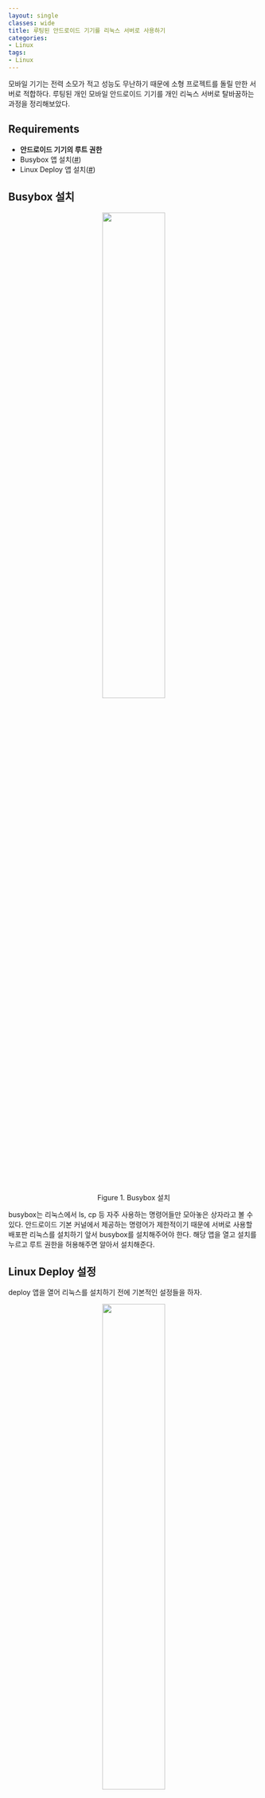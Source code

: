 ```yaml
---
layout: single
classes: wide
title: 루팅된 안드로이드 기기를 리눅스 서버로 사용하기
categories:
- Linux
tags:
- Linux
---
```


모바일 기기는 전력 소모가 적고 성능도 무난하기 때문에 소형 프로젝트를 돌릴 만한 서버로 적합하다. 루팅된 개인 모바일 안드로이드 기기를 개인 리눅스 서버로 탈바꿈하는 과정을 정리해보았다.

## Requirements

* **안드로이드 기기의 루트 권한**
* Busybox 앱 설치([#](https://play.google.com/store/apps/details?id=ru.meefik.busybox&hl=en))
* Linux Deploy 앱 설치([#](https://play.google.com/store/apps/details?id=ru.meefik.linuxdeploy&hl=en))

## Busybox 설치

<div style="text-align: center">
<img src= "{{site.url}}{{site.baseurl}}/assets/img/linux_deploy/busybox.png" width="50%">
<figcaption> <br>Figure 1. Busybox 설치</figcaption>
</div>

busybox는 리눅스에서 ls, cp 등 자주 사용하는 명령어들만 모아놓은 상자라고 볼 수 있다. 안드로이드 기본 커널에서 제공하는 명령어가 제한적이기 때문에 서버로 사용할 배포판 리눅스를 설치하기 앞서 busybox를 설치해주어야 한다. 해당 앱을 열고 설치를 누르고 루트 권한을 허용해주면 알아서 설치해준다.

## Linux Deploy 설정

deploy 앱을 열어 리눅스를 설치하기 전에 기본적인 설정들을 하자.

<div style="text-align: center">
<img src= "{{site.url}}{{site.baseurl}}/assets/img/linux_deploy/linux_deploy_with_number.png" width="50%">
<br><br><figcaption> Figure 2. Linux Deploy 설정</figcaption>
</div>

왼쪽 메뉴(1)를 열어 설정에서

* Wakelock 체크 : 기기를 잠금시켰을 때 안드로이드에서 전력 소모를 막기 위해 앱을 종료하거나 느려지게 만드는 기능을 해제한다. 서버로 사용할 목적이기 때문에 필수.
* 자동시작 체크 : 안정정인 기기면 상관없겠지만, 필자의 기기는 가끔씩 아무 이유없이 재부팅된다. 부팅하고 알아서 리눅스 서버가 켜지도록 하는 설정이다.

오른쪽 아래에 속성 아이콘(2)을 눌러서

* 배포에서 리눅스 배포판 선택 : Ubuntu
* 사용자 이름, 비밀번호 설정 : 앞으로 이 글에서 `{id}`, `{passwd}`로 대체할 것이다.
* 지역화 : en_US.UTF-8
* SSH 활성화 : 포트도 설정하고 싶다면 바꿔주자. 이 글에서 `{port}`로 대체한다. 기본적으로는 22를 사용한다.

이제 다시 처음 화면으로 돌아가서 오른쪽 위에 메뉴(3)를 열어 설치를 누르면 된다. 꽤 오래 걸리니 조급해하지 말고 밖에 나가서 밀린 설거지나 하고 돌아오자.

```text
<<<deploy
```

이렇게 끝나면 설치가 완료되었다는 뜻이다.

## SSH 연결

이제 START 버튼을 눌러 서버를 가동해주자. 화면 위쪽에 있는 아이피를 확인하고 이를 `{ip}`로 부르겠다. `192.168.0.4` 이런 형태일 것이다. 위에서 설정한 `{id}`, `{passwd}`도 여기서 사용된다.

Mac이나 Linux같이 shell이 제공된다면 `ssh {id}@{ip}`를, ssh 포트를 따로 설정했다면 `ssh {id}@{ip} -p {port}`를 shell에서 입력하면 연결이 된다.

Windows라면 ssh에 접속하는 클라이언트를 사용한다. 필자는 [iPutty](https://github.com/iPuTTY/iPuTTY/releases)를 사용중이다. 호스트 이름에 `{id}@{ip}`를 입력하고 포트도 바꿔놨다면 그 옆에 입력한다. 이제 "열기"를 누르면 쉘이 켜진다.

(별다른 설정을 안해놨다면 같은 네트워크에 접속되어있을 때만 연결이 가능하다)

```text
Using username "{id}",
{id}@{ip}'s password:
```

이제 {passwd}를 입력하면 로그인이 되면서 서버 쉘을 사용할 수 있다.

```text
Welcome to Ubuntu 18.04 LTS (GNU/Linux 3.10.49-g5ae7f00 aarch64)

 * Documentation:  https://help.ubuntu.com
 * Management:     https://landscape.canonical.com
 * Support:        https://ubuntu.com/advantage

Ubuntu 18.04 LTS [running via Linux Deploy]
```
